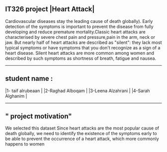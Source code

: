 IT326 project |Heart Attack|
-----------------------------------------------------------------------------------------------

Cardiovascular diseases stay the leading cause of death globally). Early detection of the symptoms is important to prevent the disease from fully developing and reduce premature mortality.Classic heart attacks are characterised by severe chest pain and pressure,pain in the arm, neck or jaw. But nearly half of
heart attacks are described as "silent": they lack most typical symptoms or have symptoms that you don't recognize as a sign of a heart disease. 
Silent heart attacks are more common among women and described by such symptoms as shortness of breath, fatigue and nausea.

------------------
student name :
-----------------
|1- taif alrubeaan |
|2-Raghad Alboqam  |
|3-Leena Alzahrani |
|4-Sarah Alghanim  |

------------------------
" project motivation"
--------------------
We selected this dataset Since heart attacks are the most popular cause of death globally, we need to identify the existence of the symptoms early to be able to prevent the occurrence of a heart attack, which more commonly happens to women

